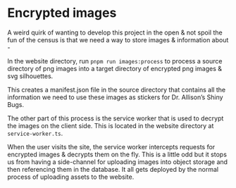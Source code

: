 # Encrypted images

A weird quirk of wanting to develop this project in the open & not spoil the fun of the census is that we need a way to store images & information about -

In the website directory, run `pnpm run images:process` to process a source directory of png images into a target directory of encrypted png images & svg silhouettes.

This creates a manifest.json file in the source directory that contains all the information we need to use these images as stickers for Dr. Allison’s Shiny Bugs.

The other part of this process is the service worker that is used to decrypt the images on the client side. This is located in the website directory at `service-worker.ts`.

When the user visits the site, the service worker intercepts requests for encrypted images & decrypts them on the fly. This is a little odd but it stops us from having a side-channel for uploading images into object storage and then referencing them in the database. It all gets deployed by the normal process of uploading assets to the website.
